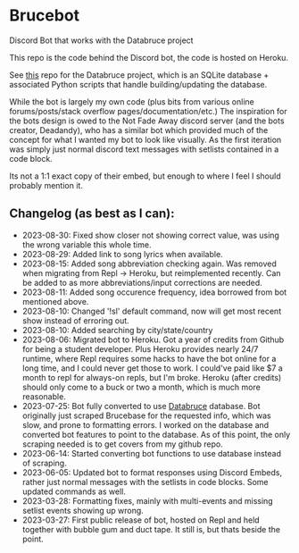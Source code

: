 # Brucebot
Discord Bot that works with the Databruce project

This repo is the code behind the Discord bot, the code is hosted on Heroku.

See [this](https://github.com/lilbud/Databruce) repo for the Databruce project, which is an SQLite database + associated Python scripts that handle building/updating the database.

While the bot is largely my own code (plus bits from various online forums/posts/stack overflow pages/documentation/etc.) The inspiration for the bots design is owed to the Not Fade Away discord server (and the bots creator, Deadandy), who has a similar bot which provided much of the concept for what I wanted my bot to look like visually. As the first iteration was simply just normal discord text messages with setlists contained in a code block.

Its not a 1:1 exact copy of their embed, but enough to where I feel I should probably mention it.

## Changelog (as best as I can):

- 2023-08-30: Fixed show closer not showing correct value, was using the wrong variable this whole time.
- 2023-08-29: Added link to song lyrics when available.
- 2023-08-15: Added song abbreviation checking again. Was removed when migrating from Repl -> Heroku, but reimplemented recently. Can be added to as more abbreviations/input corrections are needed.
- 2023-08-11: Added song occurence frequency, idea borrowed from bot mentioned above.
- 2023-08-10: Changed '!sl' default command, now will get most recent show instead of erroring out.
- 2023-08-10: Added searching by city/state/country
- 2023-08-06: Migrated bot to Heroku. Got a year of credits from Github for being a student developer. Plus Heroku provides nearly 24/7 runtime, where Repl requires some hacks to have the bot online for a long time, and I could never get those to work. I could've paid like $7 a month to repl for always-on repls, but I'm broke. Heroku (after credits) should only come to a buck or two a month, which is much more reasonable.
- 2023-07-25: Bot fully converted to use [Databruce](https://github.com/lilbud/Databruce) database. Bot originally just scraped Brucebase for the requested info, which was slow, and prone to formatting errors. I worked on the database and converted bot features to point to the database. As of this point, the only scraping needed is to get covers from my github repo.
- 2023-06-14: Started converting bot functions to use database instead of scraping.
- 2023-06-05: Updated bot to format responses using Discord Embeds, rather just normal messages with the setlists in code blocks. Some updated commands as well.
- 2023-03-28: Formatting fixes, mainly with multi-events and missing setlist events showing up wrong.
- 2023-03-27: First public release of bot, hosted on Repl and held together with bubble gum and duct tape. It still is, but thats beside the point.